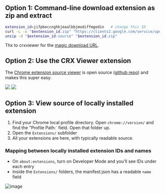 ## Option 1: Command-line download extension as zip and extract

```sh
extension_id=jifpbeccnghkjeaalbbjmodiffmgedin   # change this ID
curl -L -o "$extension_id.zip" "https://clients2.google.com/service/update2/crx?response=redirect&os=mac&arch=x86-64&nacl_arch=x86-64&prod=chromecrx&prodchannel=stable&prodversion=44.0.2403.130&x=id%3D$extension_id%26uc" 
unzip -d "$extension_id-source" "$extension_id.zip"
```

Thx to crxviewer for the [magic download URL](https://github.com/Rob--W/crxviewer/blob/6113c25e3569e1ec59365ad9a177aa97e2bcda61/src/cws_pattern.js#L27-L74). 

## Option 2: Use the CRX Viewer extension 

The [Chrome extension source viewer](https://chrome.google.com/webstore/detail/chrome-extension-source-v/jifpbeccnghkjeaalbbjmodiffmgedin?hl=en) is open source ([github repo](https://github.com/Rob--W/crxviewer)) and makes this super easy.

![](https://lh6.googleusercontent.com/OV3gJcwk5QJk0lkLxta7t_m_hP1VSiJaIgd7w9XmxlVOVBaueTAHurfKSumlsVNXVR9hiEEOtQ=s640-h400-e365-rw)
![](https://lh5.googleusercontent.com/26b4cVeAY8VJgEcdavxxII5MTYf-QXnDdlFjgtd5X3EX3dQjzQJxTkuWilcY1HqUzjJPSVdlJg=s640-h400-e365-rw)

## Option 3: View source of locally installed extension

1. Find your Chrome local profile directory. Open `chrome://version/` and find the "Profile Path:` field. Open that folder up.
2. Open the `Extensions/` subfolder
3. All your extensions are here, with typically readable source. 

### Mapping between locally installed extension IDs and names
* On `about:extensions`, turn on Developer Mode and you'll see IDs under each entry
* Inside the `Extensions/` folders, the manifest.json has a readable `name` field

![image](https://cloud.githubusercontent.com/assets/39191/9500889/d7ffe65a-4bdc-11e5-9cfd-06ac0cbe5497.png)


